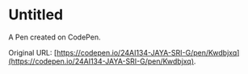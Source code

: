 # Untitled

A Pen created on CodePen.

Original URL: [https://codepen.io/24AI134-JAYA-SRI-G/pen/Kwdbjxq](https://codepen.io/24AI134-JAYA-SRI-G/pen/Kwdbjxq).

